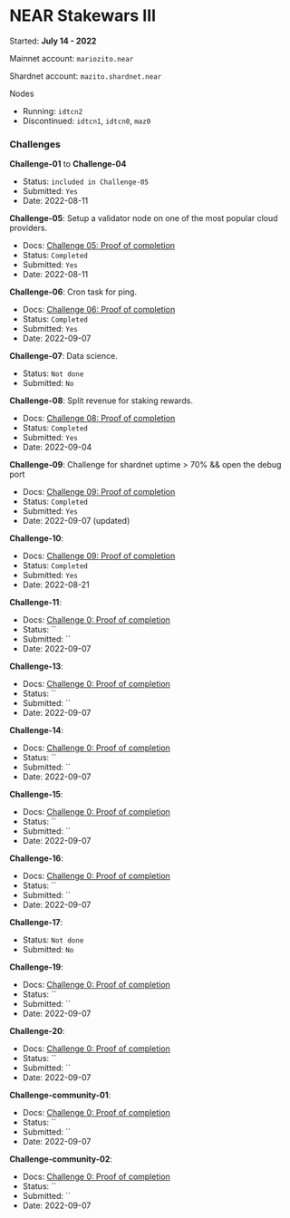 # NEAR Stakewars III

Started: **July 14 - 2022**

Mainnet account: `mariozito.near`

Shardnet account: `mazito.shardnet.near`

Nodes 
- Running: `idtcn2`
- Discontinued: `idtcn1`, `idtcn0`, `maz0`

### Challenges

**Challenge-01** to **Challenge-04** 
- Status: `included in Challenge-05`
- Submitted: `Yes`
- Date: 2022-08-11

**Challenge-05**: Setup a validator node on one of the most popular cloud providers.
- Docs: [Challenge 05: Proof of completion](./docs/challenge-05/README.md)
- Status: `Completed`
- Submitted: `Yes`
- Date: 2022-08-11

**Challenge-06**: Cron task for ping.
- Docs: [Challenge 06: Proof of completion](./docs/challenge-06/README.md)
- Status: `Completed`
- Submitted: `Yes`
- Date: 2022-09-07

**Challenge-07**: Data science.
- Status: `Not done`
- Submitted: `No`

**Challenge-08**: Split revenue for staking rewards.
- Docs: [Challenge 08: Proof of completion](./docs/challenge-08/README.md)
- Status: `Completed`
- Submitted: `Yes`
- Date: 2022-09-04

**Challenge-09**: Challenge for shardnet uptime > 70% && open the debug port
- Docs: [Challenge 09: Proof of completion](./docs/challenge-09/README.md)
- Status: `Completed`
- Submitted: `Yes`
- Date: 2022-09-07 (updated)

**Challenge-10**: 
- Docs: [Challenge 09: Proof of completion](./docs/challenge-10/index.md)
- Status: `Completed`
- Submitted: `Yes`
- Date: 2022-08-21

**Challenge-11**: 
- Docs: [Challenge 0: Proof of completion](./docs/challenge-11/index.md)
- Status: ``
- Submitted: ``
- Date: 2022-09-07

**Challenge-13**: 
- Docs: [Challenge 0: Proof of completion](./docs/challenge-0/index.md)
- Status: ``
- Submitted: ``
- Date: 2022-09-07

**Challenge-14**: 
- Docs: [Challenge 0: Proof of completion](./docs/challenge-0/index.md)
- Status: ``
- Submitted: ``
- Date: 2022-09-07

**Challenge-15**: 
- Docs: [Challenge 0: Proof of completion](./docs/challenge-0/index.md)
- Status: ``
- Submitted: ``
- Date: 2022-09-07

**Challenge-16**: 
- Docs: [Challenge 0: Proof of completion](./docs/challenge-0/index.md)
- Status: ``
- Submitted: ``
- Date: 2022-09-07

**Challenge-17**: 
- Status: `Not done`
- Submitted: `No`

**Challenge-19**: 
- Docs: [Challenge 0: Proof of completion](./docs/challenge-0/index.md)
- Status: ``
- Submitted: ``
- Date: 2022-09-07

**Challenge-20**: 
- Docs: [Challenge 0: Proof of completion](./docs/challenge-0/index.md)
- Status: ``
- Submitted: ``
- Date: 2022-09-07

**Challenge-community-01**: 
- Docs: [Challenge 0: Proof of completion](./docs/challenge-comm01/index.md)
- Status: ``
- Submitted: ``
- Date: 2022-09-07

**Challenge-community-02**: 
- Docs: [Challenge 0: Proof of completion](./docs/challenge-comm02/index.md)
- Status: ``
- Submitted: ``
- Date: 2022-09-07

